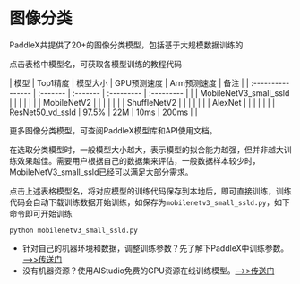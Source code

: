 # 图像分类

PaddleX共提供了20+的图像分类模型，包括基于大规模数据训练的

点击表格中模型名，可获取各模型训练的教程代码

| 模型               | Top1精度 | 模型大小 | GPU预测速度 | Arm预测速度 | 备注 |
| :----------------  | :------- | :------- | :---------  | :---------  |     |
| MobileNetV3_small_ssld |    |    |     |   |     |
| MobileNetV2        |   |    |    |   |     |
| ShuffleNetV2     |   |    |    |   |     |
| AlexNet |    |      |      |    |     |
| ResNet50_vd_ssld   |  97.5%   |   22M    | 10ms        |   200ms     |    |

更多图像分类模型，可查阅PaddleX模型库和API使用文档。

在选取分类模型时，一般模型大小越大，表示模型的拟合能力越强，但并非越大训练效果越佳。需要用户根据自己的数据集来评估，一般数据样本较少时，MobileNetV3_small_ssld已经可以满足大部分需求。



点击上述表格模型名，将对应模型的训练代码保存到本地后，即可直接训练，训练代码会自动下载训练数据开始训练，如保存为`mobilenetv3_small_ssld.py`，如下命令即可开始训练
```
python mobilenetv3_small_ssld.py
```

- 针对自己的机器环境和数据，调整训练参数？先了解下PaddleX中训练参数。[——>>传送门]()
- 没有机器资源？使用AIStudio免费的GPU资源在线训练模型。[——>>传送门]()
